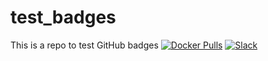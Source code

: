 # test_badges
This is a repo to test GitHub badges
[![Docker Pulls](https://img.shields.io/docker/pulls/openebs/jiva.svg?style=flat-square)](https://hub.docker.com/r/openebs/jiva/)
[![Slack](https://img.shields.io/badge/chat!-slack-ff1493.svg?style=flat-square)]( https://mayadata-team.slack.com/messages/C6Q8Y1EN7/)
